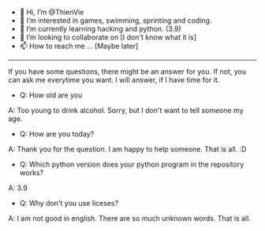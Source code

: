 - 👋 Hi, I’m @ThienVie
- 👀 I’m interested in games, swimming, sprinting and coding.
- 🌱 I’m currently learning hacking and python. (3.9)
- 💞️ I’m looking to collaborate on [I don't know what it is]
- 📫 How to reach me ... [Maybe later]

--------------------------------

If you have some questions, there might be an answer for you. If not, you can ask me everytime you want. I will answer, if I have time for it.

* Q: How old are you

 A: Too young to drink alcohol. Sorry, but I don't want to tell someone my age.


* Q: How are you today?

 A: Thank you for the question. I am happy to help someone. That is all. :D


* Q: Which python version does your python program in the repository works?

 A: 3.9


* Q: Why don't you use liceses?

 A: I am not good in english. There are so much unknown words. That is all.

<!---
ThienVie/ThienVie is a ✨ special ✨ repository because its `README.md` (this file) appears on your GitHub profile.
You can click the Preview link to take a look at your changes.
--->
